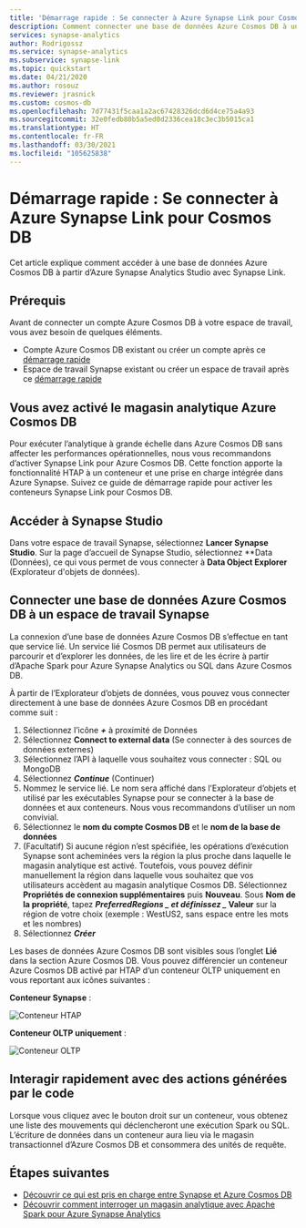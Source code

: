 ```yaml
---
title: 'Démarrage rapide : Se connecter à Azure Synapse Link pour Cosmos DB'
description: Comment connecter une base de données Azure Cosmos DB à un espace de travail Synapse avec Synapse Link
services: synapse-analytics
author: Rodrigossz
ms.service: synapse-analytics
ms.subservice: synapse-link
ms.topic: quickstart
ms.date: 04/21/2020
ms.author: rosouz
ms.reviewer: jrasnick
ms.custom: cosmos-db
ms.openlocfilehash: 7d77431f5caa1a2ac67428326dcd6d4ce75a4a93
ms.sourcegitcommit: 32e0fedb80b5a5ed0d2336cea18c3ec3b5015ca1
ms.translationtype: HT
ms.contentlocale: fr-FR
ms.lasthandoff: 03/30/2021
ms.locfileid: "105625838"
---
```

# <a name="quickstart-connect-to-azure-synapse-link-for-azure-cosmos-db"></a>Démarrage rapide : Se connecter à Azure Synapse Link pour Cosmos DB

Cet article explique comment accéder à une base de données Azure Cosmos DB à partir d’Azure Synapse Analytics Studio avec Synapse Link. 

## <a name="prerequisites"></a>Prérequis

Avant de connecter un compte Azure Cosmos DB à votre espace de travail, vous avez besoin de quelques éléments.

* Compte Azure Cosmos DB existant ou créer un compte après ce [démarrage rapide](../cosmos-db/how-to-manage-database-account.md)
* Espace de travail Synapse existant ou créer un espace de travail après ce [démarrage rapide](./quickstart-create-workspace.md) 

## <a name="enable-azure-cosmos-db-analytical-store"></a>Vous avez activé le magasin analytique Azure Cosmos DB

Pour exécuter l’analytique à grande échelle dans Azure Cosmos DB sans affecter les performances opérationnelles, nous vous recommandons d’activer Synapse Link pour Azure Cosmos DB. Cette fonction apporte la fonctionnalité HTAP à un conteneur et une prise en charge intégrée dans Azure Synapse. Suivez ce guide de démarrage rapide pour activer les conteneurs Synapse Link pour Cosmos DB.

## <a name="navigate-to-synapse-studio"></a>Accéder à Synapse Studio

Dans votre espace de travail Synapse, sélectionnez **Lancer Synapse Studio**. Sur la page d’accueil de Synapse Studio, sélectionnez **Data (Données), ce qui vous permet de vous connecter à **Data Object Explorer** (Explorateur d'objets de données).

## <a name="connect-an-azure-cosmos-db-database-to-a-synapse-workspace"></a>Connecter une base de données Azure Cosmos DB à un espace de travail Synapse

La connexion d’une base de données Azure Cosmos DB s’effectue en tant que service lié. Un service lié Cosmos DB permet aux utilisateurs de parcourir et d’explorer les données, de les lire et de les écrire à partir d’Apache Spark pour Azure Synapse Analytics ou SQL dans Azure Cosmos DB.

À partir de l’Explorateur d’objets de données, vous pouvez vous connecter directement à une base de données Azure Cosmos DB en procédant comme suit :

1. Sélectionnez l’icône ***+*** à proximité de Données
2. Sélectionnez **Connect to external data** (Se connecter à des sources de données externes)
3. Sélectionnez l’API à laquelle vous souhaitez vous connecter : SQL ou MongoDB
4. Sélectionnez ***Continue*** (Continuer)
5. Nommez le service lié. Le nom sera affiché dans l’Explorateur d’objets et utilisé par les exécutables Synapse pour se connecter à la base de données et aux conteneurs. Nous vous recommandons d’utiliser un nom convivial.
6. Sélectionnez le **nom du compte Cosmos DB** et le **nom de la base de données**
7. (Facultatif) Si aucune région n’est spécifiée, les opérations d’exécution Synapse sont acheminées vers la région la plus proche dans laquelle le magasin analytique est activé. Toutefois, vous pouvez définir manuellement la région dans laquelle vous souhaitez que vos utilisateurs accèdent au magasin analytique Cosmos DB. Sélectionnez **Propriétés de connexion supplémentaires** puis **Nouveau**. Sous **Nom de la propriété**, tapez **_PreferredRegions_ *_ et définissez _* Valeur** sur la région de votre choix (exemple : WestUS2, sans espace entre les mots et les nombres)
8. Sélectionnez ***Créer***

Les bases de données Azure Cosmos DB sont visibles sous l’onglet **Lié** dans la section Azure Cosmos DB. Vous pouvez différencier un conteneur Azure Cosmos DB activé par HTAP d’un conteneur OLTP uniquement en vous reportant aux icônes suivantes :

**Conteneur Synapse** :

![Conteneur HTAP](./media/quickstart-connect-synapse-link-cosmosdb/htap-container.png)

**Conteneur OLTP uniquement** :

![Conteneur OLTP](./media/quickstart-connect-synapse-link-cosmosdb/oltp-container.png)

## <a name="quickly-interact-with-code-generated-actions"></a>Interagir rapidement avec des actions générées par le code

Lorsque vous cliquez avec le bouton droit sur un conteneur, vous obtenez une liste des mouvements qui déclencheront une exécution Spark ou SQL. L’écriture de données dans un conteneur aura lieu via le magasin transactionnel d’Azure Cosmos DB et consommera des unités de requête.  

## <a name="next-steps"></a>Étapes suivantes

* [Découvrir ce qui est pris en charge entre Synapse et Azure Cosmos DB](./synapse-link/concept-synapse-link-cosmos-db-support.md)
* [Découvrir comment interroger un magasin analytique avec Apache Spark pour Azure Synapse Analytics](synapse-link/how-to-query-analytical-store-spark.md)